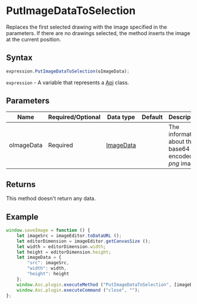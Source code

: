 # PutImageDataToSelection

Replaces the first selected drawing with the image specified in the parameters.
If there are no drawings selected, the method inserts the image at the current position.

## Syntax

```javascript
expression.PutImageDataToSelection(oImageData);
```

`expression` - A variable that represents a [Api](../Api.md) class.

## Parameters

| **Name** | **Required/Optional** | **Data type** | **Default** | **Description** |
| ------------- | ------------- | ------------- | ------------- | ------------- |
| oImageData | Required | [ImageData](../../Enumeration/ImageData.md) |  | The information about the base64 encoded *png* image. |

## Returns

This method doesn't return any data.

## Example

```javascript editor-docx
window.saveImage = function () {
    let imageSrc = imageEditor.toDataURL ();
    let editorDimension = imageEditor.getCanvasSize ();
    let width = editorDimension.width;
    let height = editorDimension.height;
    let imageData = {
        "src": imageSrc,
        "width": width,
        "height": height
    };
    window.Asc.plugin.executeMethod ("PutImageDataToSelection", [imageData]);
    window.Asc.plugin.executeCommand ("close", "");
};
```
